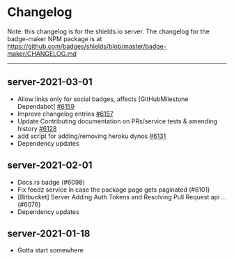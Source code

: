 # Changelog

Note: this changelog is for the shields.io server. The changelog for the badge-maker NPM package is at https://github.com/badges/shields/blob/master/badge-maker/CHANGELOG.md

---

## server-2021-03-01

- Allow links only for social badges, affects [GitHubMilestone Dependabot] [#6159](https://github.com/badges/shields/issues/6159)
- Improve changelog entries [#6157](https://github.com/badges/shields/issues/6157)
- Update Contributing documentation on PRs/service tests & amending history [#6128](https://github.com/badges/shields/issues/6128)
- add script for adding/removing heroku dynos [#6131](https://github.com/badges/shields/issues/6131)
- Dependency updates

## server-2021-02-01

- Docs.rs badge (#6098)
- Fix feedz service in case the package page gets paginated (#6101)
- [Bitbucket] Server Adding Auth Tokens and Resolving Pull Request api … (#6076)
- Dependency updates

## server-2021-01-18

- Gotta start somewhere
